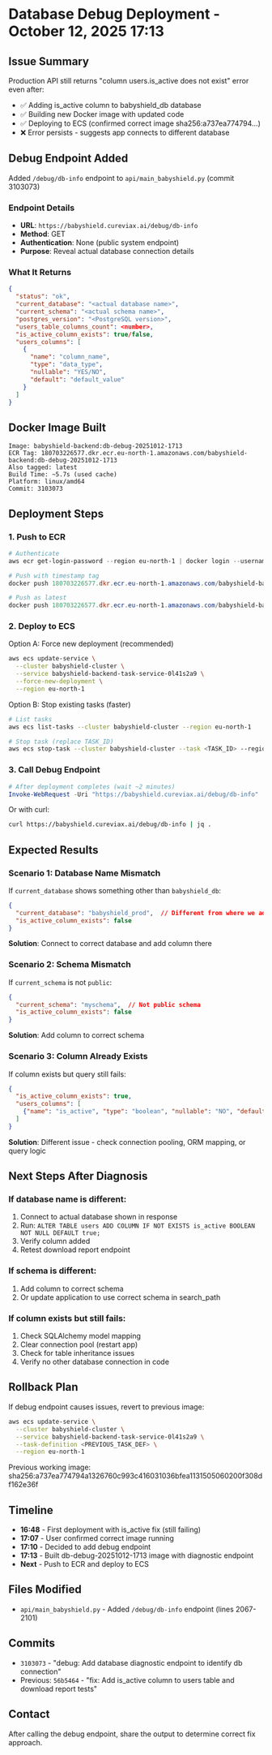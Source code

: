 # Database Debug Deployment - October 12, 2025 17:13

## Issue Summary
Production API still returns "column users.is_active does not exist" error even after:
- ✅ Adding is_active column to babyshield_db database
- ✅ Building new Docker image with updated code
- ✅ Deploying to ECS (confirmed correct image sha256:a737ea774794...)
- ❌ Error persists - suggests app connects to different database

## Debug Endpoint Added
Added `/debug/db-info` endpoint to `api/main_babyshield.py` (commit 3103073)

### Endpoint Details
- **URL**: `https://babyshield.cureviax.ai/debug/db-info`
- **Method**: GET
- **Authentication**: None (public system endpoint)
- **Purpose**: Reveal actual database connection details

### What It Returns
```json
{
  "status": "ok",
  "current_database": "<actual database name>",
  "current_schema": "<actual schema name>",
  "postgres_version": "<PostgreSQL version>",
  "users_table_columns_count": <number>,
  "is_active_column_exists": true/false,
  "users_columns": [
    {
      "name": "column_name",
      "type": "data_type",
      "nullable": "YES/NO",
      "default": "default_value"
    }
  ]
}
```

## Docker Image Built
```
Image: babyshield-backend:db-debug-20251012-1713
ECR Tag: 180703226577.dkr.ecr.eu-north-1.amazonaws.com/babyshield-backend:db-debug-20251012-1713
Also tagged: latest
Build Time: ~5.7s (used cache)
Platform: linux/amd64
Commit: 3103073
```

## Deployment Steps

### 1. Push to ECR
```powershell
# Authenticate
aws ecr get-login-password --region eu-north-1 | docker login --username AWS --password-stdin 180703226577.dkr.ecr.eu-north-1.amazonaws.com

# Push with timestamp tag
docker push 180703226577.dkr.ecr.eu-north-1.amazonaws.com/babyshield-backend:db-debug-20251012-1713

# Push as latest
docker push 180703226577.dkr.ecr.eu-north-1.amazonaws.com/babyshield-backend:latest
```

### 2. Deploy to ECS
Option A: Force new deployment (recommended)
```bash
aws ecs update-service \
  --cluster babyshield-cluster \
  --service babyshield-backend-task-service-0l41s2a9 \
  --force-new-deployment \
  --region eu-north-1
```

Option B: Stop existing tasks (faster)
```bash
# List tasks
aws ecs list-tasks --cluster babyshield-cluster --region eu-north-1

# Stop task (replace TASK_ID)
aws ecs stop-task --cluster babyshield-cluster --task <TASK_ID> --region eu-north-1
```

### 3. Call Debug Endpoint
```powershell
# After deployment completes (wait ~2 minutes)
Invoke-WebRequest -Uri "https://babyshield.cureviax.ai/debug/db-info" | Select-Object -ExpandProperty Content | ConvertFrom-Json | ConvertTo-Json -Depth 10
```

Or with curl:
```bash
curl https://babyshield.cureviax.ai/debug/db-info | jq .
```

## Expected Results

### Scenario 1: Database Name Mismatch
If `current_database` shows something other than `babyshield_db`:
```json
{
  "current_database": "babyshield_prod",  // Different from where we added column!
  "is_active_column_exists": false
}
```
**Solution**: Connect to correct database and add column there

### Scenario 2: Schema Mismatch
If `current_schema` is not `public`:
```json
{
  "current_schema": "myschema",  // Not public schema
  "is_active_column_exists": false
}
```
**Solution**: Add column to correct schema

### Scenario 3: Column Already Exists
If column exists but query still fails:
```json
{
  "is_active_column_exists": true,
  "users_columns": [
    {"name": "is_active", "type": "boolean", "nullable": "NO", "default": "true"}
  ]
}
```
**Solution**: Different issue - check connection pooling, ORM mapping, or query logic

## Next Steps After Diagnosis

### If database name is different:
1. Connect to actual database shown in response
2. Run: `ALTER TABLE users ADD COLUMN IF NOT EXISTS is_active BOOLEAN NOT NULL DEFAULT true;`
3. Verify column added
4. Retest download report endpoint

### If schema is different:
1. Add column to correct schema
2. Or update application to use correct schema in search_path

### If column exists but still fails:
1. Check SQLAlchemy model mapping
2. Clear connection pool (restart app)
3. Check for table inheritance issues
4. Verify no other database connection in code

## Rollback Plan
If debug endpoint causes issues, revert to previous image:
```bash
aws ecs update-service \
  --cluster babyshield-cluster \
  --service babyshield-backend-task-service-0l41s2a9 \
  --task-definition <PREVIOUS_TASK_DEF> \
  --region eu-north-1
```

Previous working image: sha256:a737ea774794a1326760c993c416031036bfea1131505060200f308df162e36f

## Timeline
- **16:48** - First deployment with is_active fix (still failing)
- **17:07** - User confirmed correct image running
- **17:10** - Decided to add debug endpoint
- **17:13** - Built db-debug-20251012-1713 image with diagnostic endpoint
- **Next** - Push to ECR and deploy to ECS

## Files Modified
- `api/main_babyshield.py` - Added `/debug/db-info` endpoint (lines 2067-2101)

## Commits
- `3103073` - "debug: Add database diagnostic endpoint to identify db connection"
- Previous: `56b5464` - "fix: Add is_active column to users table and download report tests"

## Contact
After calling the debug endpoint, share the output to determine correct fix approach.
